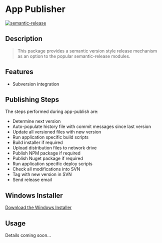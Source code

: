 # App Publisher

[![semantic-release](https://img.shields.io/badge/%20%20%F0%9F%93%A6%F0%9F%9A%80-semantic--release-e10079.svg)](https://github.com/semantic-release/semantic-release)

## Description

> This package provides a semantic version style release mechanism as an option to the popular semantic-release modules.

## Features

* Subversion integration

## Publishing Steps

The steps performed during app-publish are:

* Determine next version
* Auto-populate history file with commit messages since last version
* Update all versioned files with new version
* Run application specific build scripts
* Build installer if required
* Upload distribution files to network drive
* Publish NPM package if required
* Publish Nuget package if required
* Run application specific deploy scripts
* Check all modifications into SVN
* Tag with new version in SVN
* Send release email

## Windows Installer

[Download the Windows Installer](file://///192.168.68.120/d$/softwareimages/code-package/2.1.0/code-package-x64.exe)

## Usage

Details coming soon...
